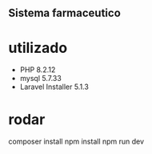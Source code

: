 ## Sistema farmaceutico

# utilizado

- PHP 8.2.12
- mysql 5.7.33
- Laravel Installer 5.1.3

# rodar
composer install
npm install
npm run dev
